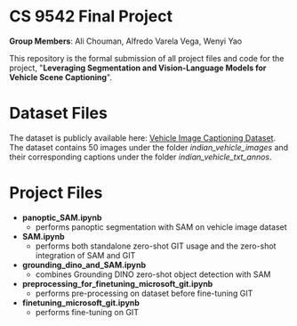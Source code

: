 # CS 9542 Final Project

**Group Members**: Ali Chouman, Alfredo Varela Vega, Wenyi Yao

This repository is the formal submission of all project files and code for the project, "**Leveraging Segmentation and Vision-Language Models for Vehicle Scene Captioning**".

# Dataset Files
The dataset is publicly available here: [Vehicle Image Captioning Dataset](https://www.kaggle.com/datasets/dataclusterlabs/vehicle-image-captioning-dataset). The dataset contains 50 images under the folder *indian_vehicle_images* and their corresponding captions under the folder *indian_vehicle_txt_annos*.

# Project Files

- **panoptic_SAM.ipynb**
	- performs panoptic segmentation with SAM on vehicle image dataset
- **SAM.ipynb**
	- performs both standalone zero-shot GIT usage and the zero-shot integration of SAM and GIT
- **grounding_dino_and_SAM.ipynb**
	- combines Grounding DINO zero-shot object detection with SAM
- **preprocessing_for_finetuning_microsoft_git.ipynb**
	- performs pre-processing on dataset before fine-tuning GIT
- **finetuning_microsoft_git.ipynb**
	- performs fine-tuning on GIT
